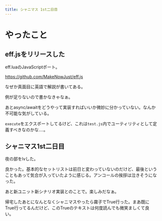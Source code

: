 ```yaml
---
title: シャニマス 1st二日目
---
```


# やったこと

## eff.jsをリリースした

eff.luaのJavaScriptポート。

https://github.com/MakeNowJust/eff.js

なぜか真面目に英語で解説が書いてある。

例が足りないので書かなきゃなぁ。

あとasync/awaitをどうやって実装すればいいか微妙に分かっていない。なんか不可能な気がしている。

`execute`をエクスポートしてるけど、これは`test.js`内でユーティリティとして定義すべきなのかな‥‥。

## シャニマス1st二日目

夜の部をlvした。

良かった。基本的なセットリストは前日と変わっていないのだけど、最後ということもあって気合が入っていたように感じる。アンコールの挨拶は泣きそうになった。

あと新ユニット新シナリオ実装とのことで。楽しみだなぁ。

帰宅したあとになんとなくシャニマスやったら霧子でTrue行った。まあ既にTrue行ってるんだけど、このTrueのテキストは何度読んでも微笑ましくて良い。
